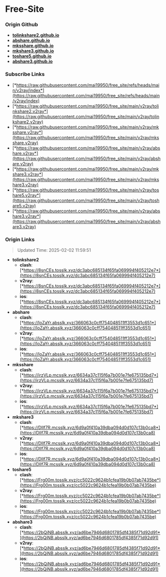 # Free-Site

### Origin Github

- [**tolinkshare2.github.io**](https://github.com/tolinkshare2/tolinkshare2.github.io)
- [**abshare.github.io**](https://github.com/abshare/abshare.github.io)
- [**mksshare.github.io**](https://github.com/mksshare/mksshare.github.io)
- [**mkshare3.github.io**](https://github.com/mkshare3/mkshare3.github.io)
- [**toshare5.github.io**](https://github.com/toshare5/toshare5.github.io)
- [**abshare3.github.io**](https://github.com/abshare3/abshare3.github.io)

### Subscribe Links

- [*https://raw.githubusercontent.com/mai19950/free_site/refs/heads/main/v2ray/index*](https://raw.githubusercontent.com/mai19950/free_site/refs/heads/main/v2ray/index)
- [*https://raw.githubusercontent.com/mai19950/free_site/main/v2ray/tolinkshare2.v2ray*](https://raw.githubusercontent.com/mai19950/free_site/main/v2ray/tolinkshare2.v2ray)
- [*https://raw.githubusercontent.com/mai19950/free_site/main/v2ray/mksshare.v2ray*](https://raw.githubusercontent.com/mai19950/free_site/main/v2ray/mksshare.v2ray)
- [*https://raw.githubusercontent.com/mai19950/free_site/main/v2ray/abshare.v2ray*](https://raw.githubusercontent.com/mai19950/free_site/main/v2ray/abshare.v2ray)
- [*https://raw.githubusercontent.com/mai19950/free_site/main/v2ray/mkshare3.v2ray*](https://raw.githubusercontent.com/mai19950/free_site/main/v2ray/mkshare3.v2ray)
- [*https://raw.githubusercontent.com/mai19950/free_site/main/v2ray/toshare5.v2ray*](https://raw.githubusercontent.com/mai19950/free_site/main/v2ray/toshare5.v2ray)
- [*https://raw.githubusercontent.com/mai19950/free_site/main/v2ray/abshare3.v2ray*](https://raw.githubusercontent.com/mai19950/free_site/main/v2ray/abshare3.v2ray)

### Origin Links

> Updated Time: 2025-02-02 11:59:51

- **tolinkshare2**
  - **clash**: [*https://8snCEs.tosslk.xyz/dc3abc685134f65fa069994f405212e7*](https://8snCEs.tosslk.xyz/dc3abc685134f65fa069994f405212e7)
  - **v2ray**: [*https://8snCEs.tosslk.xyz/dc3abc685134f65fa069994f405212e7*](https://8snCEs.tosslk.xyz/dc3abc685134f65fa069994f405212e7)
  - **ios**: [*https://8snCEs.tosslk.xyz/dc3abc685134f65fa069994f405212e7*](https://8snCEs.tosslk.xyz/dc3abc685134f65fa069994f405212e7)
- **abshare**
  - **clash**: [*https://IoZaYr.absslk.xyz/366063c0cff754048511ff3553d1c651*](https://IoZaYr.absslk.xyz/366063c0cff754048511ff3553d1c651)
  - **v2ray**: [*https://IoZaYr.absslk.xyz/366063c0cff754048511ff3553d1c651*](https://IoZaYr.absslk.xyz/366063c0cff754048511ff3553d1c651)
  - **ios**: [*https://IoZaYr.absslk.xyz/366063c0cff754048511ff3553d1c651*](https://IoZaYr.absslk.xyz/366063c0cff754048511ff3553d1c651)
- **mksshare**
  - **clash**: [*https://irzVLp.mcsslk.xyz/6634a37c115f6a7b001e7fe675135bd7*](https://irzVLp.mcsslk.xyz/6634a37c115f6a7b001e7fe675135bd7)
  - **v2ray**: [*https://irzVLp.mcsslk.xyz/6634a37c115f6a7b001e7fe675135bd7*](https://irzVLp.mcsslk.xyz/6634a37c115f6a7b001e7fe675135bd7)
  - **ios**: [*https://irzVLp.mcsslk.xyz/6634a37c115f6a7b001e7fe675135bd7*](https://irzVLp.mcsslk.xyz/6634a37c115f6a7b001e7fe675135bd7)
- **mkshare3**
  - **clash**: [*https://DIlf7R.mcsslk.xyz/6d9a0f410a39dba094d0d107c13b0ca8*](https://DIlf7R.mcsslk.xyz/6d9a0f410a39dba094d0d107c13b0ca8)
  - **v2ray**: [*https://DIlf7R.mcsslk.xyz/6d9a0f410a39dba094d0d107c13b0ca8*](https://DIlf7R.mcsslk.xyz/6d9a0f410a39dba094d0d107c13b0ca8)
  - **ios**: [*https://DIlf7R.mcsslk.xyz/6d9a0f410a39dba094d0d107c13b0ca8*](https://DIlf7R.mcsslk.xyz/6d9a0f410a39dba094d0d107c13b0ca8)
- **toshare5**
  - **clash**: [*https://Frg00m.tosslk.xyz/cc5022c9624b1cfea19b0b07ab7435be*](https://Frg00m.tosslk.xyz/cc5022c9624b1cfea19b0b07ab7435be)
  - **v2ray**: [*https://Frg00m.tosslk.xyz/cc5022c9624b1cfea19b0b07ab7435be*](https://Frg00m.tosslk.xyz/cc5022c9624b1cfea19b0b07ab7435be)
  - **ios**: [*https://Frg00m.tosslk.xyz/cc5022c9624b1cfea19b0b07ab7435be*](https://Frg00m.tosslk.xyz/cc5022c9624b1cfea19b0b07ab7435be)
- **abshare3**
  - **clash**: [*https://2bQiNB.absslk.xyz/ad6be7946d6801785df4385f71d92d91*](https://2bQiNB.absslk.xyz/ad6be7946d6801785df4385f71d92d91)
  - **v2ray**: [*https://2bQiNB.absslk.xyz/ad6be7946d6801785df4385f71d92d91*](https://2bQiNB.absslk.xyz/ad6be7946d6801785df4385f71d92d91)
  - **ios**: [*https://2bQiNB.absslk.xyz/ad6be7946d6801785df4385f71d92d91*](https://2bQiNB.absslk.xyz/ad6be7946d6801785df4385f71d92d91)
